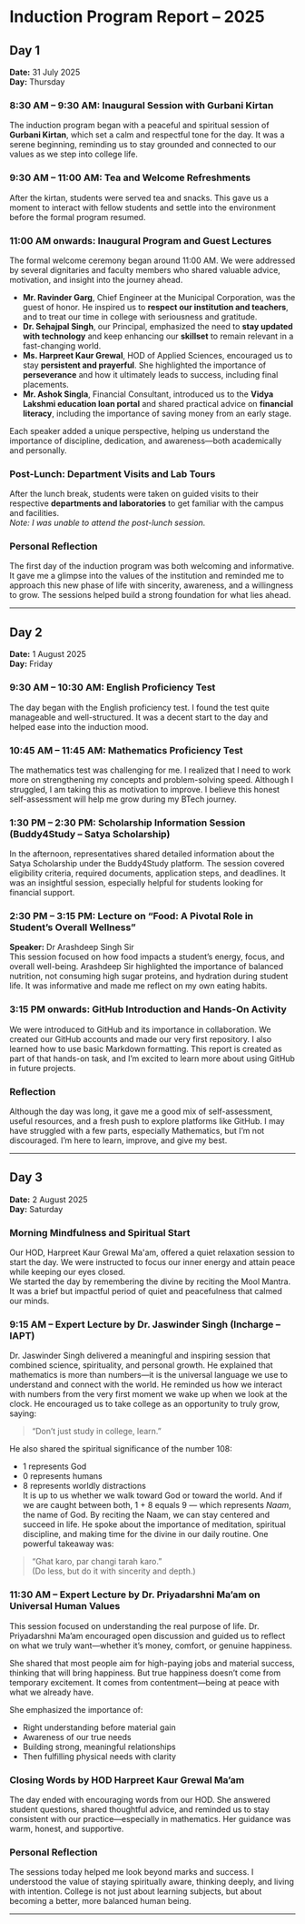 # Induction Program Report – 2025
## Day 1  
**Date:** 31 July 2025  
**Day:** Thursday

### 8:30 AM – 9:30 AM: Inaugural Session with Gurbani Kirtan  
The induction program began with a peaceful and spiritual session of **Gurbani Kirtan**, which set a calm and respectful tone for the day. It was a serene beginning, reminding us to stay grounded and connected to our values as we step into college life.

### 9:30 AM – 11:00 AM: Tea and Welcome Refreshments  
After the kirtan, students were served tea and snacks. This gave us a moment to interact with fellow students and settle into the environment before the formal program resumed.

### 11:00 AM onwards: Inaugural Program and Guest Lectures  
The formal welcome ceremony began around 11:00 AM. We were addressed by several dignitaries and faculty members who shared valuable advice, motivation, and insight into the journey ahead.

- **Mr. Ravinder Garg**, Chief Engineer at the Municipal Corporation, was the guest of honor. He inspired us to **respect our institution and teachers**, and to treat our time in college with seriousness and gratitude.  
- **Dr. Sehajpal Singh**, our Principal, emphasized the need to **stay updated with technology** and keep enhancing our **skillset** to remain relevant in a fast-changing world.  
- **Ms. Harpreet Kaur Grewal**, HOD of Applied Sciences, encouraged us to stay **persistent and prayerful**. She highlighted the importance of **perseverance** and how it ultimately leads to success, including final placements.  
- **Mr. Ashok Singla**, Financial Consultant, introduced us to the **Vidya Lakshmi education loan portal** and shared practical advice on **financial literacy**, including the importance of saving money from an early stage.

Each speaker added a unique perspective, helping us understand the importance of discipline, dedication, and awareness—both academically and personally.

### Post-Lunch: Department Visits and Lab Tours  
After the lunch break, students were taken on guided visits to their respective **departments and laboratories** to get familiar with the campus and facilities.  
*Note: I was unable to attend the post-lunch session.*

### Personal Reflection  
The first day of the induction program was both welcoming and informative. It gave me a glimpse into the values of the institution and reminded me to approach this new phase of life with sincerity, awareness, and a willingness to grow. The sessions helped build a strong foundation for what lies ahead.

---

## Day 2  
**Date:** 1 August 2025  
**Day:** Friday

### 9:30 AM – 10:30 AM: English Proficiency Test  
The day began with the English proficiency test. I found the test quite manageable and well-structured. It was a decent start to the day and helped ease into the induction mood.

### 10:45 AM – 11:45 AM: Mathematics Proficiency Test  
The mathematics test was challenging for me. I realized that I need to work more on strengthening my concepts and problem-solving speed. Although I struggled, I am taking this as motivation to improve. I believe this honest self-assessment will help me grow during my BTech journey.

### 1:30 PM – 2:30 PM: Scholarship Information Session (Buddy4Study – Satya Scholarship)  
In the afternoon, representatives shared detailed information about the Satya Scholarship under the Buddy4Study platform. The session covered eligibility criteria, required documents, application steps, and deadlines. It was an insightful session, especially helpful for students looking for financial support.

### 2:30 PM – 3:15 PM: Lecture on “Food: A Pivotal Role in Student’s Overall Wellness”  
**Speaker:** Dr Arashdeep Singh Sir  
This session focused on how food impacts a student’s energy, focus, and overall well-being. Arashdeep Sir highlighted the importance of balanced nutrition, not consuming high sugar proteins, and hydration during student life. It was informative and made me reflect on my own eating habits.

### 3:15 PM onwards: GitHub Introduction and Hands-On Activity  
We were introduced to GitHub and its importance in collaboration. We created our GitHub accounts and made our very first repository. I also learned how to use basic Markdown formatting. This report is created as part of that hands-on task, and I’m excited to learn more about using GitHub in future projects.

### Reflection  
Although the day was long, it gave me a good mix of self-assessment, useful resources, and a fresh push to explore platforms like GitHub. I may have struggled with a few parts, especially Mathematics, but I’m not discouraged. I’m here to learn, improve, and give my best.

---

## Day 3
**Date:** 2 August 2025  
**Day:** Saturday

### Morning Mindfulness and Spiritual Start  
Our HOD, Harpreet Kaur Grewal Ma'am, offered a quiet relaxation session to start the day. We were instructed to focus our inner energy and attain peace while keeping our eyes closed.  
We started the day by remembering the divine by reciting the Mool Mantra. It was a brief but impactful period of quiet and peacefulness that calmed our minds.

### 9:15 AM – Expert Lecture by Dr. Jaswinder Singh (Incharge – IAPT)  
Dr. Jaswinder Singh delivered a meaningful and inspiring session that combined science, spirituality, and personal growth. He explained that mathematics is more than numbers—it is the universal language we use to understand and connect with the world. He reminded us how we interact with numbers from the very first moment we wake up when we look at the clock.
He encouraged us to take college as an opportunity to truly grow, saying:  
> “Don’t just study in college, learn.”

He also shared the spiritual significance of the number 108:  
- 1 represents God  
- 0 represents humans  
- 8 represents worldly distractions  
It is up to us whether we walk toward God or toward the world. And if we are caught between both, 1 + 8 equals 9 — which represents *Naam*, the name of God. By reciting the Naam, we can stay centered and succeed in life.
He spoke about the importance of meditation, spiritual discipline, and making time for the divine in our daily routine. One powerful takeaway was:  
> “Ghat karo, par changi tarah karo.”  
(Do less, but do it with sincerity and depth.)

### 11:30 AM – Expert Lecture by Dr. Priyadarshni Ma’am on Universal Human Values  
This session focused on understanding the real purpose of life. Dr. Priyadarshni Ma’am encouraged open discussion and guided us to reflect on what we truly want—whether it’s money, comfort, or genuine happiness.

She shared that most people aim for high-paying jobs and material success, thinking that will bring happiness. But true happiness doesn’t come from temporary excitement. It comes from contentment—being at peace with what we already have.

She emphasized the importance of:  
- Right understanding before material gain  
- Awareness of our true needs  
- Building strong, meaningful relationships  
- Then fulfilling physical needs with clarity

### Closing Words by HOD Harpreet Kaur Grewal Ma’am  
The day ended with encouraging words from our HOD. She answered student questions, shared thoughtful advice, and reminded us to stay consistent with our practice—especially in mathematics. Her guidance was warm, honest, and supportive.

### Personal Reflection  
The sessions today helped me look beyond marks and success. I understood the value of staying spiritually aware, thinking deeply, and living with intention. College is not just about learning subjects, but about becoming a better, more balanced human being.

---

